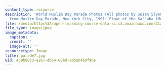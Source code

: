```yaml
---
content_type: resource
description: 'World Muslim Day Parade Photos (All photos by Susan Slyomovics): Photos
  from Muslim Day Parade, New York City, 1991: Float of the Ka''aba (Mecca)'
file: /media/https%3A/open-learning-course-data-rc.s3.amazonaws.com/21a-453-anthropology-of-the-middle-east-spring-2004/450b80c3e267db6408bd805ab4b0f96e_parade7.jpg
file_type: image/jpeg
image_metadata:
  caption: ''
  credit: ''
  image-alt: ''
resourcetype: Image
title: parade7.jpg
uid: 450b80c3-e267-db64-08bd-805ab4b0f96e
---
```

